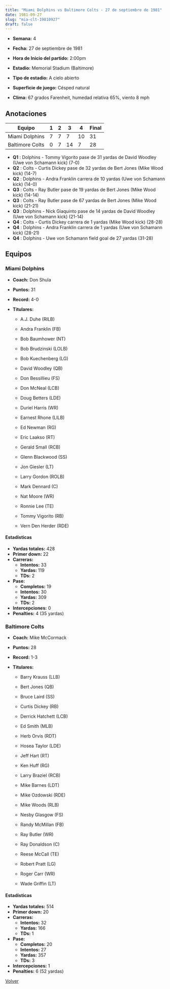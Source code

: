 ```yaml
---
title: "Miami Dolphins vs Baltimore Colts - 27 de septiembre de 1981"
date: 1981-09-27
slug: "mia-clt-19810927"
draft: false
---
```


* **Semana:** 4
* **Fecha:** 27 de septiembre de 1981

* **Hora de Inicio del partido:** 2:00pm
* **Estadio:** Memorial Stadium (Baltimore)
* **Tipo de estadio:** A cielo abierto
* **Superficie de juego:** Césped natural
* **Clima:** 67 grados Farenheit, humedad relativa 65%, viento 8 mph





## Anotaciones
| Equipo | 1 | 2 | 3 | 4 | Final |
|--------|---|---|---|---|-------|
| Miami Dolphins  | 7 | 7 | 7 | 10  | 31 |
| Baltimore Colts  | 0 | 7 | 14 | 7  | 28 |
* **Q1** : Dolphins - Tommy Vigorito pase de 31 yardas de David Woodley (Uwe von Schamann kick) (7-0)
* **Q2** : Colts - Curtis Dickey pase de 32 yardas de Bert Jones (Mike Wood kick) (14-7)
* **Q2** : Dolphins - Andra Franklin carrera de 10 yardas (Uwe von Schamann kick) (14-0)
* **Q3** : Colts - Ray Butler pase de 19 yardas de Bert Jones (Mike Wood kick) (14-14)
* **Q3** : Colts - Ray Butler pase de 67 yardas de Bert Jones (Mike Wood kick) (21-21)
* **Q3** : Dolphins - Nick Giaquinto pase de 14 yardas de David Woodley (Uwe von Schamann kick) (21-14)
* **Q4** : Colts - Curtis Dickey carrera de 1 yardas (Mike Wood kick) (28-28)
* **Q4** : Dolphins - Andra Franklin carrera de 1 yardas (Uwe von Schamann kick) (28-21)
* **Q4** : Dolphins - Uwe von Schamann field goal de 27 yardas (31-28)


## Equipos


### Miami Dolphins
* **Coach:** Don Shula
* **Puntos:** 31
* **Record:** 4-0
* **Titulares:** 

  * A.J. Duhe (RILB) 

  * Andra Franklin (FB) 

  * Bob Baumhower (NT) 

  * Bob Brudzinski (LOLB) 

  * Bob Kuechenberg (LG) 

  * David Woodley (QB) 

  * Don Bessillieu (FS) 

  * Don McNeal (LCB) 

  * Doug Betters (LDE) 

  * Duriel Harris (WR) 

  * Earnest Rhone (LILB) 

  * Ed Newman (RG) 

  * Eric Laakso (RT) 

  * Gerald Small (RCB) 

  * Glenn Blackwood (SS) 

  * Jon Giesler (LT) 

  * Larry Gordon (ROLB) 

  * Mark Dennard (C) 

  * Nat Moore (WR) 

  * Ronnie Lee (TE) 

  * Tommy Vigorito (RB) 

  * Vern Den Herder (RDE) 

#### Estadísticas
* **Yardas totales:** 428
* **Primer down:** 22
* **Carreras:**
  * **Intentos:** 33
  * **Yardas:** 119
  * **TDs:** 2
* **Pase:**
  * **Completos:** 19
  * **Intentos:** 30
  * **Yardas:** 309
  * **TDs:** 2
* **Intercepciones:** 0
* **Penalties:** 4 (35 yardas)

### Baltimore Colts
* **Coach:** Mike McCormack
* **Puntos:** 28
* **Record:** 1-3
* **Titulares:** 

  * Barry Krauss (LLB) 

  * Bert Jones (QB) 

  * Bruce Laird (SS) 

  * Curtis Dickey (RB) 

  * Derrick Hatchett (LCB) 

  * Ed Smith (MLB) 

  * Herb Orvis (RDT) 

  * Hosea Taylor (LDE) 

  * Jeff Hart (RT) 

  * Ken Huff (RG) 

  * Larry Braziel (RCB) 

  * Mike Barnes (LDT) 

  * Mike Ozdowski (RDE) 

  * Mike Woods (RLB) 

  * Nesby Glasgow (FS) 

  * Randy McMillan (FB) 

  * Ray Butler (WR) 

  * Ray Donaldson (C) 

  * Reese McCall (TE) 

  * Robert Pratt (LG) 

  * Roger Carr (WR) 

  * Wade Griffin (LT) 

#### Estadísticas
* **Yardas totales:** 514
* **Primer down:** 20
* **Carreras:**
  * **Intentos:** 32
  * **Yardas:** 166
  * **TDs:** 1
* **Pase:**
  * **Completos:** 20
  * **Intentos:** 27
  * **Yardas:** 357
  * **TDs:** 3
* **Intercepciones:** 1
* **Penalties:** 6 (52 yardas)


[Volver](/historia/1981)
